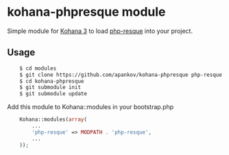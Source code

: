 kohana-phpresque module
=======================

Simple module for [Kohana 3](https://github.com/kohana/kohana) to load [php-resque](https://github.com/chrisboulton/php-resque) into your project.

Usage
-----

``` bash
    $ cd modules
    $ git clone https://github.com/apankov/kohana-phpresque php-resque
    $ cd kohana-phpresque
    $ git submodule init
    $ git submodule update
```

Add this module to Kohana::modules in your bootstrap.php

``` php
    Kohana::modules(array(
        ...
        'php-resque' => MODPATH . 'php-resque',
        ...
    ));
```

